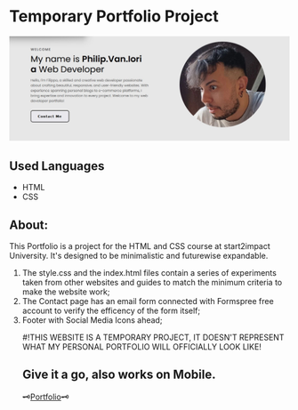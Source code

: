 #  Temporary Portfolio Project
<img alt="Screen" src="https://github.com/Girolamone/s2i-Portfolio/blob/main/assets/GitScreen.jpg">

## Used Languages
* HTML
* CSS

## About:
This Portfolio is a project for the HTML and CSS course at start2impact University. It's designed to be minimalistic and futurewise expandable.
<ol> 
<li>The style.css and the index.html files contain a series of experiments taken from other websites and guides to match the minimum criteria to make the website work;</li>
<li>The Contact page has an email form connected with Formspree free account to verify the efficency of the form itself;</li>
<li>Footer with Social Media Icons ahead;</li>


#!THIS WEBSITE IS A TEMPORARY PROJECT, IT DOESN'T REPRESENT WHAT MY PERSONAL PORTFOLIO WILL OFFICIALLY LOOK LIKE!

## Give it a go, also works on Mobile.
🗝️<a href="https://filippoioriportfolio.netlify.app">Portfolio</a>🗝️
